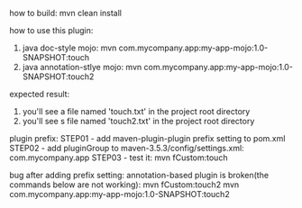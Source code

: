 how to build: 
mvn clean install

how to use this plugin: 
1. java doc-style mojo: 
mvn com.mycompany.app:my-app-mojo:1.0-SNAPSHOT:touch
2. java annotation-stlye mojo:
mvn com.mycompany.app:my-app-mojo:1.0-SNAPSHOT:touch2

expected result: 
1. you'll see a file named 'touch.txt' in the project root directory
2. you'll see s file named 'touch2.txt' in the project root directory

plugin prefix: 
STEP01 - add maven-plugin-plugin prefix setting to pom.xml 
STEP02 - add pluginGroup to maven-3.5.3/config/settings.xml:
  <pluginGroups>
	<pluginGroup>com.mycompany.app</pluginGroup>
  </pluginGroups>
STEP03 - test it: 
mvn fCustom:touch

bug after adding prefix setting: 
annotation-based plugin is broken(the commands below are not working):
mvn fCustom:touch2
mvn com.mycompany.app:my-app-mojo:1.0-SNAPSHOT:touch2





